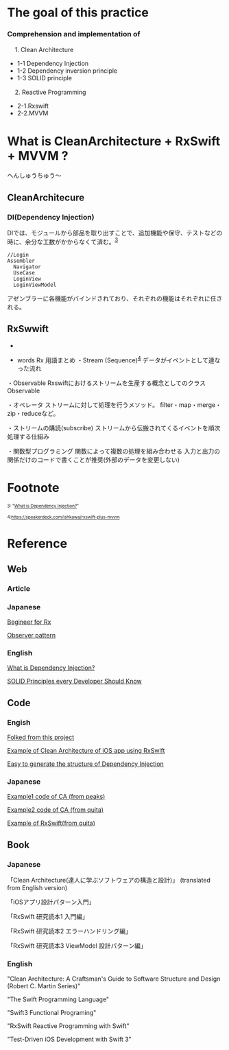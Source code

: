 
#  The goal of this practice
### Comprehension and implementation of
   
　  1. Clean Architecture
    
 - 1-1 Dependency Injection  
 - 1-2 Dependency inversion principle
 - 1-3 SOLID principle
 
　  2. Reactive Programming
    
 - 2-1.Rxswift
 - 2-2.MVVM

  
# What is CleanArchitecture + RxSwift + MVVM ?

へんしゅうちゅう〜


## CleanArchitecure

### DI(Dependency Injection) 
DIでは、モジュールから部品を取り出すことで、追加機能や保守、テストなどの時に、余分な工数がかからなくて済む。<sup><a href="#3">3</a></sup>
```
//Login
Assembler
  Navigator
  UseCase
  LoginView
  LoginViewModel
```
アゼンブラーに各機能がバインドされており、それぞれの機能はそれぞれに任される。

## RxSwwift
- 

 
- words
Rx 用語まとめ
・Stream (Sequence)<sup><a href="#4">4</a></sup>
  データがイベントとして連なった流れ

・Observable
  Rxswiftにおけるストリームを生産する概念としてのクラスObservable

・オペレータ
  ストリームに対して処理を行うメソッド。
  filter・map・merge・zip・reduceなど。

・ストリームの購読(subscribe)
  ストリームから伝搬されてくるイベントを順次処理する仕組み

・関数型プログラミング
  関数によって複数の処理を組み合わせる
  入力と出力の関係だけのコードで書くことが推奨(外部のデータを変更しない)


# Footnote
<span id="3" style="font-size:x-small">3: "[What is Dependency Injection?](https://medium.com/makingtuenti/dependency-injection-in-swift-part-1-236fddad144a)"</span>

<span id="4" style="font-size:x-small">4:https://speakerdeck.com/ishkawa/rxswift-plus-mvvm</span>
# Reference

## Web 
### Article

### Japanese
[Begineer for Rx](https://qiita.com/nomok_/items/39b5d7c61810f274768d)

[Observer pattern](https://ja.wikipedia.org/wiki/Observer_%E3%83%91%E3%82%BF%E3%83%BC%E3%83%B3)

### English
[What is Dependency Injection?](https://medium.com/makingtuenti/dependency-injection-in-swift-part-1-236fddad144a)

[SOLID Principles every Developer Should Know](https://blog.bitsrc.io/solid-principles-every-developer-should-know-b3bfa96bb688)

## Code

### Engish
[Folked from this project](https://github.com/tuan188/MGCleanArchitecture)

[Example of Clean Architecture of iOS app using RxSwift](https://github.com/sergdort/CleanArchitectureRxSwift)

[Easy to generate the structure of Dependency Injection](https://github.com/tuan188/MGiGen)

### Japanese

[Example1 code of CA (from peaks)](https://github.com/peaks-cc/iOS_architecture_samplecode)

[Example2 code of CA (from quita)](https://github.com/koutalou/iOS-CleanArchitecture)

[Example of RxSwift(from quita)](https://qiita.com/jollyjoester/items/c4013c60acd453ea7248)

## Book

### Japanese
「Clean Architecture(達人に学ぶソフトウェアの構造と設計)」 (translated from English version)

「iOSアプリ設計パターン入門」

「RxSwift 研究読本1 入門編」

「RxSwift 研究読本2 エラーハンドリング編」

「RxSwift 研究読本3 ViewModel 設計パターン編」　

### English
"Clean Architecture: A Craftsman's Guide to Software Structure and Design (Robert C. Martin Series)"

"The Swift Programming Language"

"Swift3 Functional Programing"

"RxSwift Reactive Programming with Swift"

"Test-Driven iOS Development with Swift 3"
